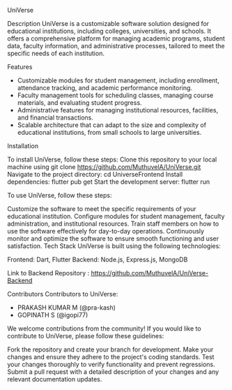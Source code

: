 UniVerse

Description
UniVerse is a customizable software solution designed for educational institutions, including colleges, universities, and schools. It offers a comprehensive platform for managing academic programs, student data, faculty information, and administrative processes, tailored to meet the specific needs of each institution.

Features
* Customizable modules for student management, including enrollment, attendance tracking, and academic performance monitoring.
* Faculty management tools for scheduling classes, managing course materials, and evaluating student progress.
* Administrative features for managing institutional resources, facilities, and financial transactions.
* Scalable architecture that can adapt to the size and complexity of educational institutions, from small schools to large universities.

Installation

To install UniVerse, follow these steps:
  Clone this repository to your local machine using git clone https://github.com/MuthuvelA/UniVerse.git
  Navigate to the project directory: cd UniverseFrontend
  Install dependencies: flutter pub get
  Start the development server: flutter run
  
To use UniVerse, follow these steps:

Customize the software to meet the specific requirements of your educational institution.
Configure modules for student management, faculty administration, and institutional resources.
Train staff members on how to use the software effectively for day-to-day operations.
Continuously monitor and optimize the software to ensure smooth functioning and user satisfaction.
Tech Stack
UniVerse is built using the following technologies:

Frontend: Dart, Flutter
Backend: Node.js, Express.js, MongoDB

Link to Backend Repository : https://github.com/MuthuvelA/UniVerse-Backend

Contributors
Contributors to UniVerse:

* PRAKASH KUMAR M (@pra-kash)
* GOPINATH S (@igopi77)

We welcome contributions from the community! If you would like to contribute to UniVerse, please follow these guidelines:

Fork the repository and create your branch for development.
Make your changes and ensure they adhere to the project's coding standards.
Test your changes thoroughly to verify functionality and prevent regressions.
Submit a pull request with a detailed description of your changes and any relevant documentation updates.
